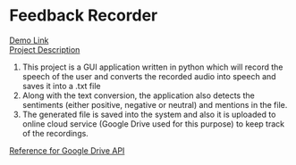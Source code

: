 # Feedback Recorder

[Demo Link](https://youtu.be/WgItQOfO52E) <br>
[Project Description](https://drive.google.com/file/d/1hYZRjta7sR_3JcsEuMt14jo7tWJtkVH9/view?usp=sharing)

1. This project is a GUI application written in python which will record the speech of the user and converts the recorded audio into speech and saves it into a .txt file
2. Along with the text conversion, the application also detects the sentiments (either positive, negative or neutral) and mentions in the file.
3. The generated file is saved into the system and also it is uploaded to online cloud service (Google Drive used for this purpose) to keep track of the recordings.

[Reference for Google Drive API](https://www.projectpro.io/recipes/upload-files-to-google-drive-using-python)
